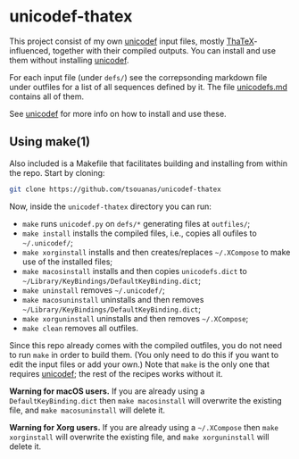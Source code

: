 # unicodef-thatex

This project consist of my own [unicodef] input files, mostly
[ThaTeX]-influenced, together with their compiled outputs.
You can install and use them without installing [unicodef].

For each input file (under `defs/`) see the correpsonding
markdown file under outfiles for a list of all sequences
defined by it.  The file [unicodefs.md] contains all of them.

See [unicodef] for more info on how to install and use these.

## Using make(1)

Also included is a Makefile that facilitates building and
installing from within the repo.  Start by cloning:
```sh
git clone https://github.com/tsouanas/unicodef-thatex
```
Now, inside the `unicodef-thatex` directory you can run:

* `make` runs `unicodef.py` on `defs/*` generating files at `outfiles/`;
* `make install` installs the compiled files, i.e., copies all oufiles to `~/.unicodef/`;
* `make xorginstall` installs and then creates/replaces `~/.XCompose` to make use of the installed files;
* `make macosinstall` installs and then copies `unicodefs.dict` to `~/Library/KeyBindings/DefaultKeyBinding.dict`;
* `make uninstall` removes `~/.unicodef/`;
* `make macosuninstall` uninstalls and then removes `~/Library/KeyBindings/DefaultKeyBinding.dict`;
* `make xorguninstall` uninstalls and then removes `~/.XCompose`;
* `make clean` removes all outfiles.

Since this repo already comes with the compiled outfiles, you do not need to
run `make` in order to build them. (You only need to do this if you want to
edit the input files or add your own.)
Note that `make` is the only one that requires [unicodef]; the rest of the
recipes works without it.

**Warning for macOS users.**
If you are already using a `DefaultKeyBinding.dict` then `make macosinstall`
will overwrite the existing file, and `make macosuninstall` will delete it.

**Warning for Xorg users.**
If you are already using a `~/.XCompose` then `make xorginstall`
will overwrite the existing file, and `make xorguninstall` will delete it.


[unicodefs.md]: outfiles/unicodefs.md
[unicodef]:     https://github.com/tsouanas/unicodef
[ThaTeX]:       https://github.com/tsouanas/thatex
